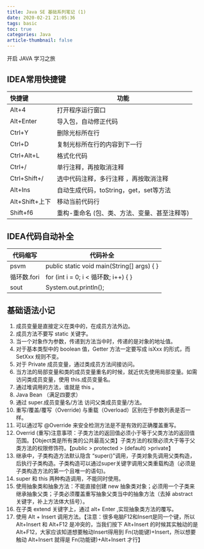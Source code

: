 ```yaml
---
title: Java SE 基础系列笔记 (1)
date: 2020-02-21 21:05:36
tags: basic
toc: true
categories: Java
article-thumbnail: false
---
```

开启 JAVA 学习之旅
<!-- more -->

## IDEA常用快捷键

| 快捷键         | 功能                                         |
| :------------- | -------------------------------------------- |
| Alt+4          | 打开程序运行窗口                             |
| Alt+Enter      | 导入包，自动修正代码                         |
| Ctrl+Y         | 删除光标所在行                               |
| Ctrl+D         | 复制光标所在行的内容到下一行                 |
| Ctrl+Alt+L     | 格式化代码                                   |
| Ctrl+/         | 单行注释，再按取消注释                       |
| Ctrl+Shift+/   | 选中代码注释，多行注释 ，再按取消注释        |
| Alt+Ins        | 自动生成代码，toString，get，set等方法       |
| Alt+Shift+上下 | 移动当前代码行                               |
| Shift+f6       | 重构-重命名 (包、类、方法、变量、甚至注释等) |

## IDEA代码自动补全

| 代码缩写    | 代码补全                                        |
| ----------- | ----------------------------------------------- |
| psvm        | public static void main(String[] args) {      } |
| 循环数.fori | for (int i = 0; i < 循环数; i++) {      }       |
| sout        | System.out.println();                           |

## 基础语法小记

1. 成员变量是直接定义在类中的，在成员方法外边。
2. 成员方法不要写 static 关键字。
3. 当一个对象作为参数，传递到方法当中时，传递的是对象的地址值。
4. 对于基本类型中的 boolean 值，Getter 方法一定要写成 isXxx 的形式，而 SetXxx 规则不变。
5. 对于 Private 成员变量，通过类成员方法间接访问。
6. 当方法的局部变量和类的成员变量重名的时候，就近优先使用局部变量。如需访问类成员变量，使用 this.成员变量名。
7. 通过堆调用的方法，谁就是 this 。
8. Java Bean （满足四要求）
9. 通过 super.成员变量名/方法  访问父类成员变量/方法。
10. 重写/覆盖/覆写（Override)  与重载（Overload）区别在于参数列表是否一样。
11. 可以通过写 @Override 来安全检测方法是不是有效的正确覆盖重写。
12. Overrid (重写)注意事项：子类方法的返回值必须小于等于父类方法的返回值范围。【Object类是所有类的公共最高父类】子类方法的权限必须大于等于父类方法的权限修饰符。【public > protected > (default) >private】
13. 继承中，子类构造方法默认隐含 “super()"调用，子类对象先调用父类构造，后执行子类构造。子类构造可以通过super关键字调用父类重载构造（必须是子类构造方法的第一个且唯一的语句)。
14. super 和 this 两种构造调用，不能同时使用。
15. 使用抽象类和抽象方法：不能直接创建 new 抽象类对象；必须用一个子类来继承抽象父类；子类必须覆盖重写抽象父类当中的抽象方法（去掉 abstract 关键字，补上方法体大括号）。
16. 在子类 extend 关键字上，通过 alt+ Enter ,实现抽象类方法的覆写。
17. 使用 Alt + Insert 调用方法。【注意：很多电脑F12和Insert是同一个键，所以 Alt+Insert 和 Alt+F12 是冲突的，当我们按下 Alt+Insert 的时候其实触动的是 Alt+F12，大家应该知道想要触动Insert得用到 Fn(功能键)+Insert，所以想要触动 Alt+Insert 就得是 Fn(功能键)+Alt+Insert 才行】